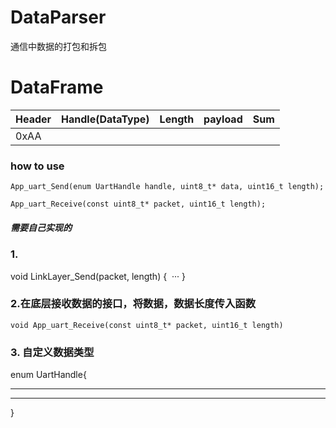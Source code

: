 # DataParser
通信中数据的打包和拆包

# DataFrame
Header | Handle(DataType) | Length | payload | Sum
-------| -----------------| -------| --------| ----
0xAA   | 

### how to use
```
App_uart_Send(enum UartHandle handle, uint8_t* data, uint16_t length);

App_uart_Receive(const uint8_t* packet, uint16_t length);

```

##### 需要自己实现的
### 1.
void LinkLayer_Send(packet, length)
{
  ···
}

### 2.在底层接收数据的接口，将数据，数据长度传入函数
```
void App_uart_Receive(const uint8_t* packet, uint16_t length)
```

### 3. 自定义数据类型
enum UartHandle{
 ***
 ***
}
